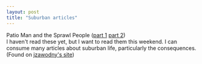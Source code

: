 ```yaml
---
layout: post
title: "Suburban articles"
---
```




Patio Man and the Sprawl People (<a href="http://www.weeklystandard.com/Content/Public/Articles/000/000/001/531wlvng.asp">part 1</a> <a href="http://www.weeklystandard.com/Content/Public/Articles/000/000/001/532gxuur.asp">part 2</a>)<br>
I haven't read these yet, but I want to read them this weekend. I can consume many articles about suburban life, particularly the consequences. (Found on <a href="http://jeremy.zawodny.com/blog/">jzawodny's site</a>)


